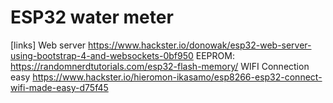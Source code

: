 # ESP32 water meter

[links]
Web server
https://www.hackster.io/donowak/esp32-web-server-using-bootstrap-4-and-websockets-0bf950
EEPROM:
https://randomnerdtutorials.com/esp32-flash-memory/
WIFI Connection easy
https://www.hackster.io/hieromon-ikasamo/esp8266-esp32-connect-wifi-made-easy-d75f45

